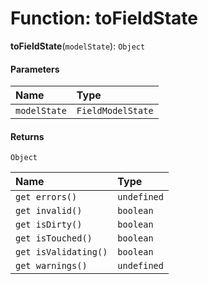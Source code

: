 # Function: toFieldState

**toFieldState**(`modelState`): `Object`

#### Parameters

| Name | Type |
| :------ | :------ |
| `modelState` | `FieldModelState` |

#### Returns

`Object`

| Name | Type |
| :------ | :------ |
| `get errors()` | `undefined` | [`FieldError`](/en/auto-docs/form/types/FieldError.md)\[] |
| `get invalid()` | `boolean` |
| `get isDirty()` | `boolean` |
| `get isTouched()` | `boolean` |
| `get isValidating()` | `boolean` |
| `get warnings()` | `undefined` | [`FieldWarning`](/en/auto-docs/form/types/FieldWarning.md)\[] |
